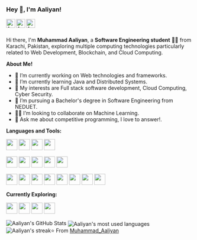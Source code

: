 <h3 title="hehehe"> Hey 👋, I'm Aaliyan!</h3>
<a href="mailto:aaliyan1230@gmail.com">
  <img align="left" alt="Aaliyan's facebook" width="24px" src="https://cdn.jsdelivr.net/npm/simple-icons@v3/icons/gmail.svg" />
</a>
<a href="https://www.linkedin.com/in/muhammad-aaliyan-8a031b209/">
  <img align="left" alt="Aaliyan's LinkdeIn" width="24px" src="https://cdn.jsdelivr.net/npm/simple-icons@v3/icons/linkedin.svg" />
</a>
<a href="https://www.instagram.com/aaliyan03/">
  <img align="left" alt="Aaliyan's Instagram" width="24px" src="https://cdn.jsdelivr.net/npm/simple-icons@v3/icons/instagram.svg" />
</a>


<br>
<br />

Hi there, I'm **Muhammad Aaliyan**, a **Software Engineering student** 👨‍💻 from Karachi, Pakistan, exploring multiple computing technologies particularly related to Web Development, Blockchain, and Cloud Computing.


  

**About Me!**

- 🔭 I’m currently working on Web technologies and frameworks.
- 🌱 I’m currently learning Java and Distributed Systems.
- 🤔 My interests are Full stack software development, Cloud Computing, Cyber Security.
- 💼 I’m pursuing a Bachelor's degree in Software Engineering from NEDUET.
- 👨‍💻 I’m looking to collaborate on Machine Learning.
- 💬 Ask me about competitive programming, I love to answer!.

**Languages and Tools:**  

<code><img height="30" src="https://skills.thijs.gg/icons?i=javascript"></code>
<code><img height="30" src="https://skills.thijs.gg/icons?i=typescript"></code>
<code><img height="30" src="https://skills.thijs.gg/icons?i=python"></code>
<code><img height="30" src="https://skills.thijs.gg/icons?i=cpp"></code>

<code><img height="30" src="https://skills.thijs.gg/icons?i=react"></code>
<code><img height="30" src="https://skills.thijs.gg/icons?i=redux"></code>
<code><img height="30" src="https://skills.thijs.gg/icons?i=mui"></code>
<code><img height="30" src="https://skills.thijs.gg/icons?i=tailwind"></code>
<code><img height="30" src="https://skills.thijs.gg/icons?i=nextjs"></code>

<code><img height="30" src="https://skills.thijs.gg/icons?i=django"></code>
<code><img height="30" src="https://skills.thijs.gg/icons?i=nodejs"></code>
<code><img height="30" src="https://skills.thijs.gg/icons?i=nest"></code>
<code><img height="30" src="https://skills.thijs.gg/icons?i=postgresql"></code>
<code><img height="30" src="https://skills.thijs.gg/icons?i=mysql"></code>
<code><img height="30" src="https://skills.thijs.gg/icons?i=mongodb"></code>
<code><img height="30" src="https://skills.thijs.gg/icons?i=git"></code>
<code><img height="30" src="https://skills.thijs.gg/icons?i=docker"></code>

**Currently Exploring:**  

<code><img height="30" src="https://skills.thijs.gg/icons?i=linux"></code>
<code><img height="30" src="https://skills.thijs.gg/icons?i=kubernetes"></code>
<code><img height="30" src="https://skills.thijs.gg/icons?i=golang"></code>
<code><img height="30" src="https://skills.thijs.gg/icons?i=java"></code>


<img src="https://github-readme-stats.vercel.app/api?username=aaliyan1230&show_icons=true&hide_border=false&count_private=true&theme=github_dark&count_private=true" alt="Aaliyan's GitHub Stats">
<img align="center" alt="Aaliyan's most used languages" src="https://github-readme-stats.vercel.app/api/top-langs/?username=aaliyan1230&layout=compact&langs_count=9&theme=github_dark&count_private=true&exclude_repo=Optifine-Mod-Coder-Pack-1.16.1,Projects"/>
<img src="https://github-readme-streak-stats.herokuapp.com?user=aaliyan1230&theme=github-dark-blue&count_private=true&date_format=M%20j%5B%2C%20Y%5D" alt="Aaliyan's streak")


⭐️ From [Muhammad_Aaliyan](https://github.com/aaliyan1230)
